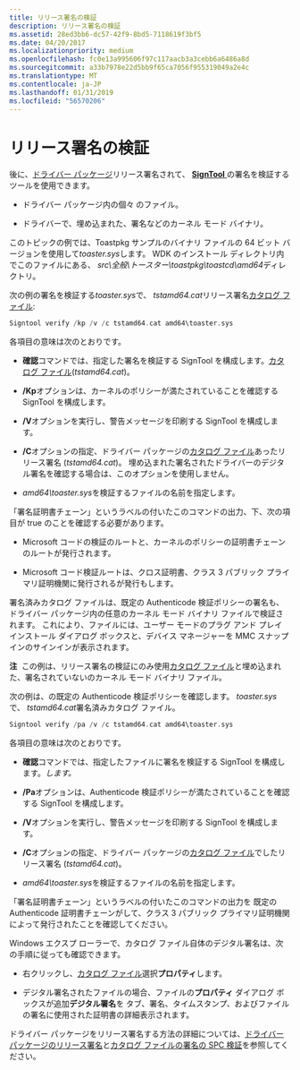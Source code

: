 ```yaml
---
title: リリース署名の検証
description: リリース署名の検証
ms.assetid: 28ed3bb6-dc57-42f9-8bd5-7118619f3bf5
ms.date: 04/20/2017
ms.localizationpriority: medium
ms.openlocfilehash: fc0e13a995606f97c117aacb3a3cebb6a6486a8d
ms.sourcegitcommit: a33b7978e22d5bb9f65ca7056f955319049a2e4c
ms.translationtype: MT
ms.contentlocale: ja-JP
ms.lasthandoff: 01/31/2019
ms.locfileid: "56570206"
---
```

# <a name="verifying-the-release-signature"></a>リリース署名の検証


後に、[ドライバー パッケージ](driver-packages.md)リリース署名されて、 [ **SignTool** ](https://msdn.microsoft.com/library/windows/hardware/ff551778)の署名を検証するツールを使用できます。

-   ドライバー パッケージ内の個々 のファイル。

-   ドライバーで、埋め込まれた、署名などのカーネル モード バイナリ。

このトピックの例では、Toastpkg サンプルのバイナリ ファイルの 64 ビット バージョンを使用して*toaster.sys*します。 WDK のインストール ディレクトリ内でこのファイルにある、 *src\\全般\\トースター\\toastpkg\\toastcd\\amd64*ディレクトリ。

次の例の署名を検証する*toaster.sys*で、 *tstamd64.cat*リリース署名[カタログ ファイル](catalog-files.md):

```cpp
Signtool verify /kp /v /c tstamd64.cat amd64\toaster.sys
```

各項目の意味は次のとおりです。

-   **確認**コマンドでは、指定した署名を検証する SignTool を構成します。[カタログ ファイル](catalog-files.md)(*tstamd64.cat*)。

-   **/Kp**オプションは、カーネルのポリシーが満たされていることを確認する SignTool を構成します。

-   **/V**オプションを実行し、警告メッセージを印刷する SignTool を構成します。

-   **/C**オプションの指定、ドライバー パッケージの[カタログ ファイル](catalog-files.md)あったリリース署名 (*tstamd64.cat*)。 埋め込まれた署名されたドライバーのデジタル署名を確認する場合は、このオプションを使用しません。

-   *amd64\\toaster.sys*を検証するファイルの名前を指定します。

「署名証明書チェーン」というラベルの付いたこのコマンドの出力、下、次の項目が true のことを確認する必要があります。

-   Microsoft コードの検証のルートと、カーネルのポリシーの証明書チェーンのルートが発行されます。

-   Microsoft コード検証ルートは、クロス証明書、クラス 3 パブリック プライマリ証明機関に発行されるが発行もします。

署名済みカタログ ファイルは、既定の Authenticode 検証ポリシーの署名も、ドライバー パッケージ内の任意のカーネル モード バイナリ ファイルで検証されます。 これにより、ファイルには、ユーザー モードのプラグ アンド プレイ インストール ダイアログ ボックスと、デバイス マネージャーを MMC スナップインのサインインが表示されます。

**注**  この例は、リリース署名の検証にのみ使用[カタログ ファイル](catalog-files.md)と埋め込まれた、署名されていないのカーネル モード バイナリ ファイル。

 

次の例は、の既定の Authenticode 検証ポリシーを確認します。 *toaster.sys*で、 *tstamd64.cat*署名済みカタログ ファイル。

```cpp
Signtool verify /pa /v /c tstamd64.cat amd64\toaster.sys
```

各項目の意味は次のとおりです。

- **確認**コマンドでは、指定したファイルに署名を検証する SignTool を構成します。<em>します。</em>

- **/Pa**オプションは、Authenticode 検証ポリシーが満たされていることを確認する SignTool を構成します。

- **/V**オプションを実行し、警告メッセージを印刷する SignTool を構成します。

- **/C**オプションの指定、ドライバー パッケージの[カタログ ファイル](catalog-files.md)でしたリリース署名 (*tstamd64.cat*)。

- *amd64\\toaster.sys*を検証するファイルの名前を指定します。

「署名証明書チェーン」というラベルの付いたこのコマンドの出力を 既定の Authenticode 証明書チェーンがして、クラス 3 パブリック プライマリ証明機関によって発行されたことを確認してください。

Windows エクスプ ローラーで、カタログ ファイル自体のデジタル署名は、次の手順に従っても確認できます。

-   右クリックし、[カタログ ファイル](catalog-files.md)選択**プロパティ**します。

-   デジタル署名されたファイルの場合、ファイルの**プロパティ** ダイアログ ボックスが追加**デジタル署名**を タブ、署名、タイムスタンプ、およびファイルの署名に使用された証明書の詳細表示されます。

ドライバー パッケージをリリース署名する方法の詳細については、[ドライバー パッケージのリリース署名](release-signing-driver-packages.md)と[カタログ ファイルの署名の SPC 検証](verifying-the-spc-signature-of-a-catalog-file.md)を参照してください。

 

 





